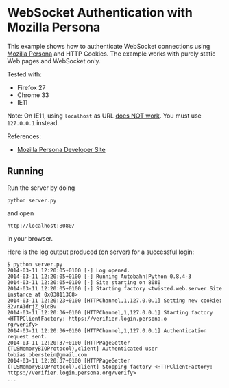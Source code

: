 WebSocket Authentication with Mozilla Persona
=============================================

This example shows how to authenticate WebSocket connections using [Mozilla Persona](http://www.mozilla.org/en-US/persona/) and HTTP Cookies. The example works with purely static Web pages and WebSocket only.

Tested with:

 * Firefox 27
 * Chrome 33
 * IE11

Note: On IE11, using `localhost` as URL [does NOT work](https://groups.google.com/d/msg/mozilla.dev.identity/keEkVpvfLA8/2WIu7Q1mW10J). You must use `127.0.0.1` instead.

References:

* [Mozilla Persona Developer Site](https://developer.mozilla.org/en-US/Persona)


Running
-------

Run the server by doing

    python server.py

and open

    http://localhost:8080/

in your browser.

Here is the log output produced (on server) for a successful login:

    $ python server.py
    2014-03-11 12:20:05+0100 [-] Log opened.
    2014-03-11 12:20:05+0100 [-] Running Autobahn|Python 0.8.4-3
    2014-03-11 12:20:05+0100 [-] Site starting on 8080
    2014-03-11 12:20:05+0100 [-] Starting factory <twisted.web.server.Site instance at 0x038113C8>
    2014-03-11 12:20:23+0100 [HTTPChannel,1,127.0.0.1] Setting new cookie: 82vrA1drjZ_9lcBv
    2014-03-11 12:20:36+0100 [HTTPChannel,1,127.0.0.1] Starting factory <HTTPClientFactory: https://verifier.login.persona.o
    rg/verify>
    2014-03-11 12:20:36+0100 [HTTPChannel,1,127.0.0.1] Authentication request sent.
    2014-03-11 12:20:37+0100 [HTTPPageGetter (TLSMemoryBIOProtocol),client] Authenticated user tobias.oberstein@gmail.com
    2014-03-11 12:20:37+0100 [HTTPPageGetter (TLSMemoryBIOProtocol),client] Stopping factory <HTTPClientFactory: https://verifier.login.persona.org/verify>
    ...

